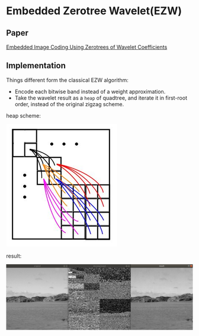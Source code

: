 Embedded Zerotree Wavelet(EZW)
===

Paper
---
[Embedded Image Coding Using Zerotrees of Wavelet Coefficients](https://pdfs.semanticscholar.org/d0e7/101bf2b01f2e76a56bed18848e0d08f261b6.pdf)

Implementation
---
Things different form the classical EZW algorithm:
- Encode each bitwise band instead of a weight approximation.
- Take the wavelet result as a `heap` of quadtree, and iterate it in first-root order, instead of the original zigzag scheme.

heap scheme:

![heap scheme](https://github.com/hhuysqt/hello-worlds/raw/master/ezw/quadheap.jpeg)

result:

![result](https://github.com/hhuysqt/hello-worlds/raw/master/ezw/result.jpeg)